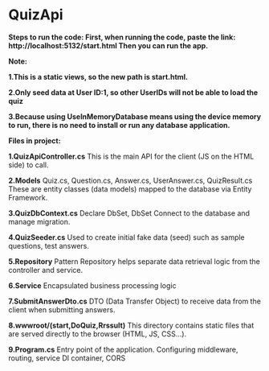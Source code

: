 # QuizApi
**Steps to run the code:
First, when running the code, paste the link: http://localhost:5132/start.html
Then you can run the app.**

**Note:**

**1.This is a static views, so the new path is start.html.**

**2.Only seed data at User ID:1, so other UserIDs will not be able to load the quiz**

**3.Because using UseInMemoryDatabase means using the device memory to run, there is no need to install or run any database application.**

**Files in project:**

**1.QuizApiController.cs**
This is the main API for the client (JS on the HTML side) to call.

**2.Models**
Quiz.cs, Question.cs, Answer.cs, UserAnswer.cs, QuizResult.cs
These are entity classes (data models) mapped to the database via Entity Framework.

**3.QuizDbContext.cs**
Declare DbSet<Quiz>, DbSet<Question>
Connect to the database and manage migration.

**4.QuizSeeder.cs**
Used to create initial fake data (seed) such as sample questions, test answers.

**5.Repository**
Pattern Repository helps separate data retrieval logic from the controller and service.

**6.Service**
Encapsulated business processing logic

**7.SubmitAnswerDto.cs**
DTO (Data Transfer Object) to receive data from the client when submitting answers.

**8.wwwroot/(start,DoQuiz,Rrssult)**
This directory contains static files that are served directly to the browser (HTML, JS, CSS...).

**9.Program.cs**
Entry point of the application.
Configuring middleware, routing, service DI container, CORS
